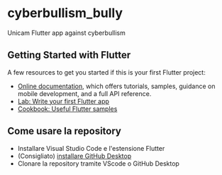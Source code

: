 # cyberbullism_bully

Unicam Flutter app against cyberbullism

## Getting Started with Flutter

A few resources to get you started if this is your first Flutter project:

- [Online documentation](https://flutter.dev/docs), which offers tutorials, samples, guidance on mobile development, and a full API reference.
- [Lab: Write your first Flutter app](https://flutter.dev/docs/get-started/codelab)
- [Cookbook: Useful Flutter samples](https://flutter.dev/docs/cookbook)

## Come usare la repository
- Installare Visual Studio Code e l'estensione Flutter
- (Consigliato) [installare GitHub Desktop](https://desktop.github.com)
- Clonare la repository tramite VScode o GitHub Desktop